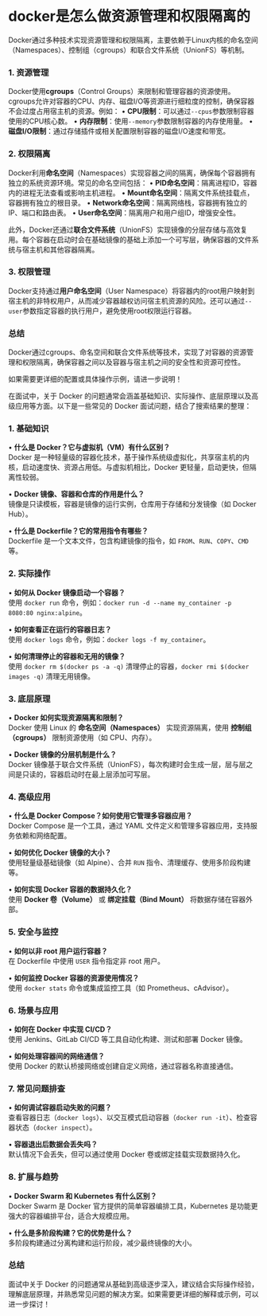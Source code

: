 # docker是怎么做资源管理和权限隔离的
Docker通过多种技术实现资源管理和权限隔离，主要依赖于Linux内核的命名空间（Namespaces）、控制组（cgroups）和联合文件系统（UnionFS）等机制。

### 1. 资源管理
Docker使用**cgroups**（Control Groups）来限制和管理容器的资源使用。cgroups允许对容器的CPU、内存、磁盘I/O等资源进行细粒度的控制，确保容器不会过度占用宿主机的资源。例如：
• **CPU限制**：可以通过`--cpus`参数限制容器使用的CPU核心数。
• **内存限制**：使用`--memory`参数限制容器的内存使用量。
• **磁盘I/O限制**：通过存储插件或相关配置限制容器的磁盘I/O速度和带宽。

### 2. 权限隔离
Docker利用**命名空间**（Namespaces）实现容器之间的隔离，确保每个容器拥有独立的系统资源环境。常见的命名空间包括：
• **PID命名空间**：隔离进程ID，容器内的进程无法查看或影响主机进程。
• **Mount命名空间**：隔离文件系统挂载点，容器拥有独立的根目录。
• **Network命名空间**：隔离网络栈，容器拥有独立的IP、端口和路由表。
• **User命名空间**：隔离用户和用户组ID，增强安全性。

此外，Docker还通过**联合文件系统**（UnionFS）实现镜像的分层存储与高效复用。每个容器在启动时会在基础镜像的基础上添加一个可写层，确保容器的文件系统与宿主机和其他容器隔离。

### 3. 权限管理
Docker支持通过**用户命名空间**（User Namespace）将容器内的root用户映射到宿主机的非特权用户，从而减少容器越权访问宿主机资源的风险。还可以通过`--user`参数指定容器的执行用户，避免使用root权限运行容器。

### 总结
Docker通过cgroups、命名空间和联合文件系统等技术，实现了对容器的资源管理和权限隔离，确保容器之间以及容器与宿主机之间的安全性和资源可控性。

如果需要更详细的配置或具体操作示例，请进一步说明！



在面试中，关于 Docker 的问题通常会涵盖基础知识、实际操作、底层原理以及高级应用等方面。以下是一些常见的 Docker 面试问题，结合了搜索结果的整理：

### 1. **基础知识**
• **什么是 Docker？它与虚拟机（VM）有什么区别？**  
  Docker 是一种轻量级的容器化技术，基于操作系统级虚拟化，共享宿主机的内核，启动速度快、资源占用低。与虚拟机相比，Docker 更轻量，启动更快，但隔离性较弱。
  
• **Docker 镜像、容器和仓库的作用是什么？**  
  镜像是只读模板，容器是镜像的运行实例，仓库用于存储和分发镜像（如 Docker Hub）。

• **什么是 Dockerfile？它的常用指令有哪些？**  
  Dockerfile 是一个文本文件，包含构建镜像的指令，如 `FROM`、`RUN`、`COPY`、`CMD` 等。

### 2. **实际操作**
• **如何从 Docker 镜像启动一个容器？**  
  使用 `docker run` 命令，例如：`docker run -d --name my_container -p 8080:80 nginx:alpine`。

• **如何查看正在运行的容器日志？**  
  使用 `docker logs` 命令，例如：`docker logs -f my_container`。

• **如何清理停止的容器和无用的镜像？**  
  使用 `docker rm $(docker ps -a -q)` 清理停止的容器，`docker rmi $(docker images -q)` 清理无用镜像。

### 3. **底层原理**
• **Docker 如何实现资源隔离和限制？**  
  Docker 使用 Linux 的 **命名空间（Namespaces）** 实现资源隔离，使用 **控制组（cgroups）** 限制资源使用（如 CPU、内存）。

• **Docker 镜像的分层机制是什么？**  
  Docker 镜像基于联合文件系统（UnionFS），每次构建时会生成一层，层与层之间是只读的，容器启动时在最上层添加可写层。

### 4. **高级应用**
• **什么是 Docker Compose？如何使用它管理多容器应用？**  
  Docker Compose 是一个工具，通过 YAML 文件定义和管理多容器应用，支持服务依赖和网络配置。

• **如何优化 Docker 镜像的大小？**  
  使用轻量级基础镜像（如 Alpine）、合并 `RUN` 指令、清理缓存、使用多阶段构建等。

• **如何实现 Docker 容器的数据持久化？**  
  使用 **Docker 卷（Volume）** 或 **绑定挂载（Bind Mount）** 将数据存储在容器外部。

### 5. **安全与监控**
• **如何以非 root 用户运行容器？**  
  在 Dockerfile 中使用 `USER` 指令指定非 root 用户。

• **如何监控 Docker 容器的资源使用情况？**  
  使用 `docker stats` 命令或集成监控工具（如 Prometheus、cAdvisor）。

### 6. **场景与应用**
• **如何在 Docker 中实现 CI/CD？**  
  使用 Jenkins、GitLab CI/CD 等工具自动化构建、测试和部署 Docker 镜像。

• **如何处理容器间的网络通信？**  
  使用 Docker 的默认桥接网络或创建自定义网络，通过容器名称直接通信。

### 7. **常见问题排查**
• **如何调试容器启动失败的问题？**  
  查看容器日志（`docker logs`）、以交互模式启动容器（`docker run -it`）、检查容器状态（`docker inspect`）。

• **容器退出后数据会丢失吗？**  
  默认情况下会丢失，但可以通过使用 Docker 卷或绑定挂载实现数据持久化。

### 8. **扩展与趋势**
• **Docker Swarm 和 Kubernetes 有什么区别？**  
  Docker Swarm 是 Docker 官方提供的简单容器编排工具，Kubernetes 是功能更强大的容器编排平台，适合大规模应用。

• **什么是多阶段构建？它的优势是什么？**  
  多阶段构建通过分离构建和运行阶段，减少最终镜像的大小。

### 总结
面试中关于 Docker 的问题通常从基础到高级逐步深入，建议结合实际操作经验，理解底层原理，并熟悉常见问题的解决方案。如果需要更详细的解释或示例，可以进一步探讨！